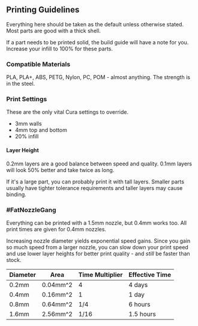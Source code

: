 ## Printing Guidelines
Everything here should be taken as the default unless otherwise stated.
Most parts are good with a thick shell.

If a part needs to be printed solid, the build guide will have a note for you.
Increase your infill to 100% for these parts.

### Compatible Materials
PLA, PLA+, ABS, PETG, Nylon, PC, POM - almost anything. 
The strength is in the steel.

### Print Settings
 These are the only vital Cura settings to override.
  * 3mm walls
  * 4mm top and bottom
  * 20% infill

#### Layer Height
0.2mm layers are a good balance between speed and quality.
0.1mm layers will look 50% better and take twice as long.

If it's a large part, you can probably print it with tall layers. Smaller parts
usually have tighter tolerance requirements and taller layers may cause binding.

### \#FatNozzleGang
Everything can be printed with a 1.5mm nozzle, but 0.4mm works too.
All print times are given for 0.4mm nozzles.

Increasing nozzle diameter yields exponential speed gains. Since you gain so
much speed from a larger nozzle, you can slow down your print speed and use
lower layer heights for better print quality - and *still* be faster than stock.

| Diameter | Area     | Time Multiplier | Effective Time |
|----------|----------|-----------------|----------------|
| 0.2mm    | 0.04mm^2 | 4               | 4 days         |
| 0.4mm    | 0.16mm^2 | 1               | 1 day          |
| 0.8mm    | 0.64mm^2 | 1/4             | 6 hours        |
| 1.6mm    | 2.56mm^2 | 1/16            | 1.5 hours      |
